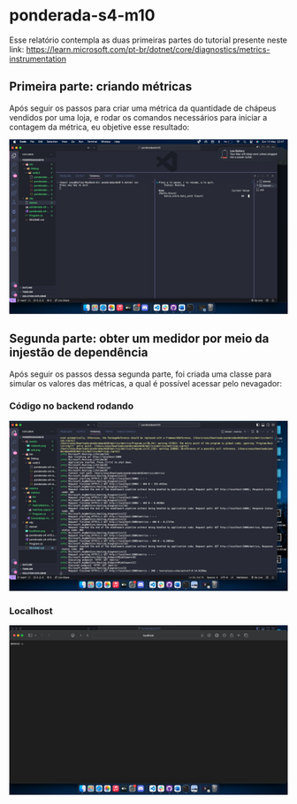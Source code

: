# ponderada-s4-m10

Esse relatório contempla as duas primeiras partes do tutorial presente neste link: https://learn.microsoft.com/pt-br/dotnet/core/diagnostics/metrics-instrumentation

## Primeira parte: criando métricas

Após seguir os passos para criar uma métrica da quantidade de chápeus vendidos por uma loja, e rodar os comandos necessários para iniciar a contagem da métrica, eu objetive esse resultado: 

<p align="center">
    <img src="./assets/sell.png"/>
    </br>
</p>

## Segunda parte: obter um medidor por meio da injestão de dependência

Após seguir os passos dessa segunda parte, foi criada uma classe para simular os valores das métricas, a qual é possível acessar pelo nevagador:

### Código no backend rodando

<p align="center">
    <img src="./assets/rodando.png"/>
    </br>
</p>

### Localhost 

<p align="center">
    <img src="./assets/localhost.png"/>
    </br>
</p>
